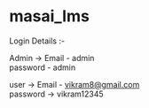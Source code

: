 # masai_lms

Login Details :-

Admin -> 
Email - admin
<br/>
password - admin

user ->
Email - vikram8@gmail.com
<br/>
password -> vikram12345

